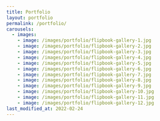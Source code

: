 ```yaml
---
title: Portfolio
layout: portfolio
permalink: /portfolio/
carousels:
  - images: 
    - image: /images/portfolio/flipbook-gallery-1.jpg
    - image: /images/portfolio/flipbook-gallery-2.jpg
    - image: /images/portfolio/flipbook-gallery-3.jpg
    - image: /images/portfolio/flipbook-gallery-4.jpg
    - image: /images/portfolio/flipbook-gallery-5.jpg
    - image: /images/portfolio/flipbook-gallery-6.jpg
    - image: /images/portfolio/flipbook-gallery-7.jpg
    - image: /images/portfolio/flipbook-gallery-8.jpg
    - image: /images/portfolio/flipbook-gallery-9.jpg
    - image: /images/portfolio/flipbook-gallery-10.jpg
    - image: /images/portfolio/flipbook-gallery-11.jpg
    - image: /images/portfolio/flipbook-gallery-12.jpg
last_modified_at: 2022-02-24
---
```


